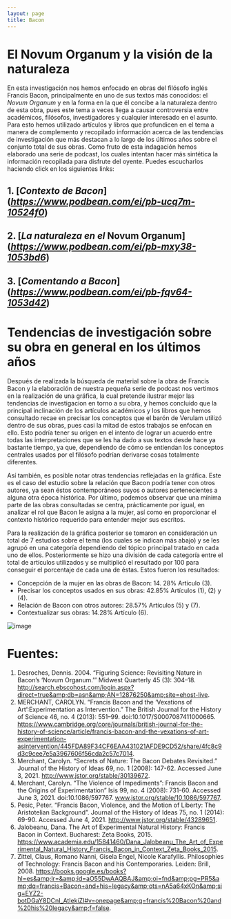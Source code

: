 ```yaml
---
layout: page
title: Bacon
---
```


# El Novum Organum y la visión de la naturaleza 

En esta investigación nos hemos enfocado en obras del filósofo inglés Francis Bacon, principalmente en uno de sus textos más conocidos: el *Novum Organum* y en la forma en la que él concibe a la naturaleza dentro de esta obra, pues este tema a veces llega a causar controversia entre académicos, filósofos, investigadores y cualquier interesado en el asunto. Para esto hemos utilizado artículos y libros que profundicen en el tema a manera de complemento y recopilado información acerca de las tendencias de investigación que más destacan a lo largo de los últimos años sobre el conjunto total de sus obras. Como fruto de esta indagación hemos elaborado una serie de podcast, los cuales intentan hacer más sintética la información recopilada para disfrute del oyente. Puedes escucharlos haciendo click en los siguientes links: 

## 1. [*Contexto de Bacon*] (*https://www.podbean.com/ei/pb-ucq7m-10524f0*)
## 2. [*La naturaleza en el* Novum Organum] (*https://www.podbean.com/ei/pb-mxy38-1053bd6*)
## 3. [*Comentando a Bacon*] (*https://www.podbean.com/ei/pb-fqv64-1053d42*)

# Tendencias de investigación sobre su obra en general en los últimos años

Después de realizada la búsqueda de material sobre la obra de Francis Bacon y la elaboración de nuestra pequeña serie de podcast nos vertimos en la realización de una gráfica, la cual pretende ilustrar mejor las tendencias de investigacion en torno a su obra, y hemos concluido que la principal inclinación de los artículos académicos y los libros que hemos consultado recae en precisar los conceptos que el barón de Verulam utilizó dentro de sus obras, pues casi la mitad de estos trabajos se enfocan en ello. Esto podría tener su origen en el intento de lograr un acuerdo entre todas las interpretaciones que se les ha dado a sus textos desde hace ya bastante tiempo, ya que, dependiendo de cómo se entiendan los conceptos centrales usados por el filósofo podrían derivarse cosas totalmente diferentes. 

Así también, es posible notar otras tendencias reflejadas en la gráfica. Este es el caso del estudio sobre la relación que Bacon podría tener con otros autores, ya sean éstos contemporáneos suyos o autores pertenecientes a alguna otra época histórica. Por último, podemos observar que una mínima parte de las obras consultadas se centra, prácticamente por igual, en analizar el rol que Bacon le asigna a la mujer, así como en proporcionar el contexto histórico requerido para entender mejor sus escritos.

Para la realización de la gráfica posterior se tomaron en consideración un total de 7 estudios sobre el tema (los cuales se indican más abajo) y se les agrupó en una categoría dependiendo del tópico principal tratado en cada uno de ellos. Posteriormente se hizo una división de cada categoría entre el total de artículos utilizados y se multiplicó el resultado por 100 para conseguir el porcentaje de cada una de éstas. Estos fueron los resultados:

* Concepción de la mujer en las obras de Bacon: 14. 28% Artículo (3).
* Precisar los conceptos usados en sus obras: 42.85% Artículos (1), (2) y (4).
* Relación de Bacon con otros autores: 28.57% Artículos (5) y (7).
* Contextualizar sus obras: 14.28% Artículo (6).

![image](https://user-images.githubusercontent.com/85326378/124392342-9793b680-dcba-11eb-8743-e308a0eafe4f.jpeg)

# Fuentes:

1. Desroches, Dennis. 2004. “Figuring Science: Revisiting Nature in Bacon’s ‘Novum Organum.’” Midwest Quarterly 45 (3): 304–18. http://search.ebscohost.com/login.aspx?direct=true&amp;db=asn&amp;AN=12876250&amp;site=ehost-live.
2. MERCHANT, CAROLYN. “Francis Bacon and the ‘Vexations of Art’:Experimentation as Intervention.” The British Journal for the History of Science 46, no. 4 (2013): 551–99. doi:10.1017/S0007087411000665. https://www.cambridge.org/core/journals/british-journal-for-the-history-of-science/article/francis-bacon-and-the-vexations-of-art-experimentation-asintervention/445FDA89F34CF6EAA431021AFDE9CD52/share/4fc8c9d3c9cee7e5a3967606f56cda2c57c7014.
3. Merchant, Carolyn. “Secrets of Nature: The Bacon Debates Revisited.” Journal of the History of Ideas 69, no. 1 (2008): 147-62. Accessed June 3, 2021. http://www.jstor.org/stable/30139672.
4. Merchant, Carolyn. “The Violence of Impediments”: Francis Bacon and the Origins of Experimentation” Isis 99, no. 4 (2008): 731-60. Accessed June 3, 2021. doi:10.1086/597767. www.jstor.org/stable/10.1086/597767.
5. Pesic, Peter. “Francis Bacon, Violence, and the Motion of Liberty: The Aristotelian Background”. Journal of the History of Ideas 75, no. 1 (2014): 69-90. Accessed June 4, 2021. http://www.jstor.org/stable/43289651. 
6. Jalobeanu, Dana. The Art of Experimental Natural History: Francis Bacon in Context. Bucharest: Zeta Books, 2015. https://www.academia.edu/15841460/Dana_Jalobeanu_The_Art_of_Experimental_Natural_History_Francis_Bacon_in_Context_Zeta_Books_2015.
7. Zittel, Claus, Romano Nanni, Gisela Engel, Nicole Karafyllis. Philosophies of Technology: Francis Bacon and his Contemporaries. Leiden: Brill, 2008. https://books.google.es/books?hl=es&amp;lr=&amp;id=aO55DwAAQBAJ&amp;oi=fnd&amp;pg=PR5&amp;dq=francis+Bacon+and+his+legacy&amp;ots=nA5a64xKOn&amp;sig=EYZ2-botDGaY8DCnI_AtIekiZI#v=onepage&amp;q=francis%20Bacon%20and%20his%20legacy&amp;f=false. 
